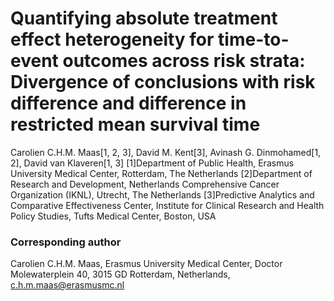 # Quantifying absolute treatment effect heterogeneity for time-to-event outcomes across risk strata: Divergence of conclusions with risk difference and difference in restricted mean survival time
Carolien C.H.M. Maas[1, 2, 3], David M. Kent[3], Avinash G. Dinmohamed[1, 2], David van Klaveren[1, 3]
[1]Department of Public Health, Erasmus University Medical Center, Rotterdam, The Netherlands
[2]Department of Research and Development, Netherlands Comprehensive Cancer Organization (IKNL), Utrecht, The Netherlands
[3]Predictive Analytics and Comparative Effectiveness Center, Institute for Clinical Research and Health Policy Studies, Tufts Medical Center, Boston, USA

### Corresponding author
Carolien C.H.M. Maas, Erasmus University Medical Center, Doctor Molewaterplein 40, 3015 GD Rotterdam, Netherlands, c.h.m.maas@erasmusmc.nl
